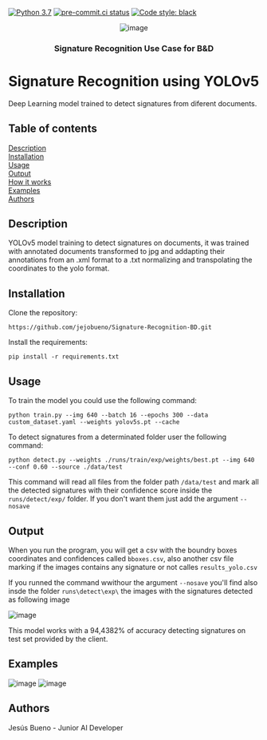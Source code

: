 [![Python 3.7](https://img.shields.io/badge/python-3.7-blue.svg)](https://www.python.org/downloads/release/python-360/)
[![pre-commit.ci status](https://results.pre-commit.ci/badge/github/jejobueno/ImmoEliza-Regressions/main.svg)](https://results.pre-commit.ci/latest/github/jejobueno/ImmoEliza-Regressions/main) [![Code style: black](https://img.shields.io/badge/code%20style-black-000000.svg)](https://github.com/psf/black)
<div align = "center">

![image](https://user-images.githubusercontent.com/34608190/138427104-c02b202d-f95a-4f13-bd12-d3e1f109ed3f.png)

<h3>Signature Recognition Use Case for B&D</h3>

 </div>


# Signature Recognition using YOLOv5
Deep Learning model trained to detect signatures from diferent documents.

## Table of contents
[Description](#Description)  
[Installation](#Installation)  
[Usage](#Usage)  
[Output](#Output)  
[How it works](#How-it-works)  
[Examples](#Examples)  
[Authors](#Authors)

## Description
YOLOv5 model training to detect signatures on documents, it was trained with annotated documents transformed to jpg and addapting their annotations from an .xml format to a .txt normalizing and transpolating the coordinates to the yolo format. 

## Installation
Clone the repository:
```
https://github.com/jejobueno/Signature-Recognition-BD.git
``` 
 
Install the requirements:
```
pip install -r requirements.txt
``` 

## Usage
  

To train the model you could use the following command:
```
python train.py --img 640 --batch 16 --epochs 300 --data custom_dataset.yaml --weights yolov5s.pt --cache
```   

To detect signatures from a determinated folder user the following command:
```
python detect.py --weights ./runs/train/exp/weights/best.pt --img 640 --conf 0.60 --source ./data/test
```   

This command will read all files from the folder path `/data/test` and mark all the detected signatures with their confidence score inside the `runs/detect/exp/` folder. If you don't want them just add the argument `--nosave`

## Output
When you run the program, you will get a csv with the boundry boxes coordinates and confidences called `bboxes.csv`, also another csv file marking if the images contains any signature or not calles `results_yolo.csv`

If you runned the command wwithour the argument `--nosave` you'll find also insde the folder `runs\detect\exp\` the images with the signatures detected as following image

![image](https://user-images.githubusercontent.com/34608190/138463807-7ec615ee-2b93-4e83-8291-828c151b9905.png)

This model works with a 94,4382% of accuracy detecting signatures on test set provided by the client.
## Examples
![image](https://user-images.githubusercontent.com/34608190/138463860-1aca4e38-4533-4d8f-a977-cacc8067e5cd.png)
![image](https://user-images.githubusercontent.com/34608190/138463887-f8014e0e-02fd-4929-a8a8-163c7fda6987.png)


## Authors
Jesús Bueno - Junior AI Developer
